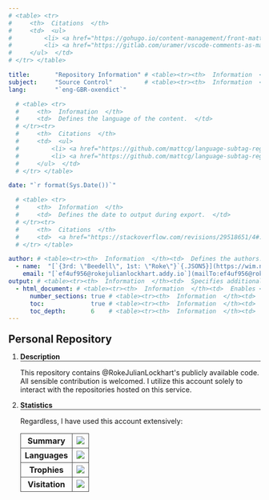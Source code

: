 ```yaml
---
# <table> <tr>
#     <th>  Citations  </th>
#     <td>  <ul>
#         <li> <a href="https://gohugo.io/content-management/front-matter/#fields:~:text=a%20Page%20object.-,description,-(string)%20Conceptually%20different">                    Hugo Documentation </a> </li>
#         <li> <a href="https://gitlab.com/uramer/vscode-comments-as-markdown/-/issues/5#:~:text=there's%20no%20option%20to%20render%20the%20code%20in%20markdown%20frontmatter."> Visual Studio Code Markdown Comment Extension YAML Preamble Render Request </a> </li>
#     </ul>  </td>
# </tr> </table>

title:       "Repository Information" # <table><tr><th>  Information  </th><td>  Defines the title of the content, because `<h1>`/`#` in the content doesn't affect the metadata.  </td></tr></table>
subject:     "Source Control"         # <table><tr><th>  Information  </th><td>  Defines the subject of the content.  </td></tr></table>
lang:        "`eng-GBR-oxendict`"

  # <table> <tr>
  #     <th>  Information  </th>
  #     <td>  Defines the language of the content.  </td>
  # </tr><tr>
  #     <th>  Citations  </th>
  #     <td>  <ul>
  #         <li> <a href="https://github.com/mattcg/language-subtag-registry/blob/1e7d67e7f9646f47f0766a04b08522f7df59e932/data/json/registry.json#L334-L336:~:text=%22-,English,-%22">                            IANA Language Subtag Registry entry for English </a> </li>
  #         <li> <a href="https://github.com/mattcg/language-subtag-registry/blob/1e7d67e7f9646f47f0766a04b08522f7df59e932/data/json/registry.json#L76371-L76373:~:text=Oxford%20English%20Dictionary%20spelling"> IANA Language Subtag Registry entry for Oxford English Dictionary spelling </a> </li>
  #     </ul>  </td>
  # </tr> </table>

date: "`r format(Sys.Date())`"

  # <table> <tr>
  #     <th>  Information  </th>
  #     <td>  Defines the date to output during export.  </td>
  # </tr><tr>
  #     <th>  Citations  </th>
  #     <td>  <a href="https://stackoverflow.com/revisions/29518651/4#:~:text=tm%20%3C-%20as,the%20%22extended%20format%22"> StackOverflow </a>  </td>
  # </tr> </table>

author: # <table><tr><th>  Information  </th><td>  Defines the authors.  </td></tr></table>
  - name:  "[`{3rd: \"Beedell\", 1st: \"Roke\"}`{.JSON5}](https://wim.nl.tab.digital/apps/contacts/All%20contacts/e1f2ec5c-074e-4875-ac62-53ff24770ffa~contacts#:~:text=First-name-,Middle%20names,Surname,-Suffix)" # <table><tr><th>  Information  </th><td>  Defines the name of the author.  </td></tr></table>
    email: "[`ef4uf956@rokejulianlockhart.addy.io`](mailTo:ef4uf956@rokejulianlockhart.addy.io)"                                                                                                                     # <table><tr><th>  Citation  </th><td>  <a href="https://app.addy.io/aliases/4c7718c1-0f47-429d-a6e5-235c15c68285/edit#:~:text=to%20your%20alias-,ef4uf956%40rokejulianlockhart.addy.io,-https%3A%2F%2Fgithub.com"> Addy.IO </a>  </td></tr></table>
output: # <table><tr><th>  Information  </th><td>  Specifies additional document output formats in Pandoc.  </td></tr></table>
  - html_document: # <table><tr><th>  Information  </th><td>  Enables <code>.HTML</code> document output in Pandoc.  </td></tr></table>
      number_sections: true # <table><tr><th>  Information  </th><td>  Numbers sections at each table header.  </td></tr></table>
      toc:             true # <table><tr><th>  Information  </th><td>  <code>true</code> enables the table of contents.  </td></tr></table>
      toc_depth:       6    # <table><tr><th>  Information  </th><td>  6 is the maximum.  </td></tr></table>
---
```


<!DOCTYPE Markdown>
<meta charset="UTF-8">

<style>
	:is(h1) {
		font-size: 1.5em;
	}
	:is(h1, h2, h3, h4, h5, h6, th) { margin-top: 1em; }
	:is(h2, h3, h4, h5, h6, th) {
		border-bottom: 1px solid #484848; /* <table><tr><th>  Citation  </th><td>  <a href="https://stackoverflow.com/revisions/16073356/1#:~:text=h1%20%7B%20border%2Dbottom:%201px%20solid%20black%20%7D"> StackOverflow </a>  </td></tr></table> */
		font-weight: bold;
		font-size: inherit;
	}
	:is(th, td) {
		border: 1px solid #484848!important;
		border-collapse: collapse;
	}
	details > summary:first-of-type { list-style-type: none; }
</style>

# Personal Repository

1.	<details open> <summary> <h2> Description </h2> </summary>
	
	This repository contains @RokeJulianLockhart's publicly available code. All sensible contribution is welcomed. I utilize this account solely to interact with the repositories hosted on this service.

1.	<details open> <summary> <h2> Statistics </h2> </summary>

	Regardless, I have used this account extensively:

	<table><tr>
		<th> Summary </th>
		<td> <img src="https://github-readme-stats.vercel.app/api?username=rokejulianlockhart&theme=transparent&hide_border=true&include_all_commits=true&count_private=true"> </td>
	</tr><tr>
		<th> Languages </th>
		<td> <img src="https://github-readme-stats.vercel.app/api/top-langs/?username=RokeJulianLockhart&theme=transparent&hide_border=true&include_all_commits=false&count_private=false&layout=compact"> </td>
	</tr><tr>
		<th> Trophies </th>
		<td> <img src="https://github-profile-trophy.vercel.app/?username=RokeJulianLockhart&theme=default&no-frame=false&no-bg=false&margin-w=4"> </td> <!-- <table><tr><th> Information </th><td> <a href="https://github.com/anuraghazra/github-readme-stats/issues/3613#issue-2100699842"> GitHub FR </a> </td></tr></table> -->
	</tr><tr>
		<th> Visitation </th>
		<td> <a href="https://visitcount.itsvg.in"> <img src="https://visitcount.itsvg.in/api?id=RokeJulianLockhart&label=Profile%20Views&color=12&icon=0&pretty=false" > </a> <!-- <table><tr><th> Citation </th><td> <a href="https://stackoverflow.com/revisions/3311065/1#:~:text=So%20any%20tags%20that%20you%20have%20with%20/%3E%20must%20be%20changed%20to%20remove%20the%20forward%20slash%20to%20be%20HTML%20conformant."> GitHub FR </a> </td></tr></table> -->
		</td> <!-- <table><tr><th> Information </th><td> <a href="https://github.com/anuraghazra/github-readme-stats/issues/3614#issue-2100703035"> GitHub FR </a> </td></tr></table> -->
	</tr></table>
